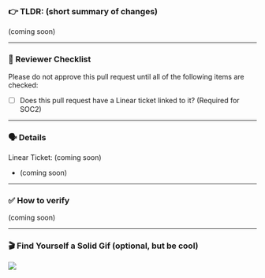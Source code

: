 <!-- adapted from https://github.com/TangoGroup/gloo/blob/ebd17c1/.github/pull_request_template.md -->

<!--
### 🏗️ This PR is Part of a Series

- (coming soon)
- (coming soon)
-->

### 👉 TLDR: (short summary of changes)

(coming soon)

---

### 👀 Reviewer Checklist

Please do not approve this pull request until all of the following items are checked:

- [ ] Does this pull request have a Linear ticket linked to it? (Required for SOC2)

---

### 🗣️ Details

Linear Ticket: (coming soon)

<!-- note: you can use `#<ticket number>` to link to the ticket -->

- (coming soon)

---

### ✅ How to verify

(coming soon)

---

### 🎬 Find Yourself a Solid Gif (optional, but be cool)

![](https://i.giphy.com/media/v1.Y2lkPTc5MGI3NjExeDFydWszaDliYzQ4Z21vaGthZzl6c21zZXA5MDFuNjMxeGRvZ21tcSZlcD12MV9pbnRlcm5hbF9naWZfYnlfaWQmY3Q9Zw/xLsaBMK6Mg8DK/giphy.gif)
